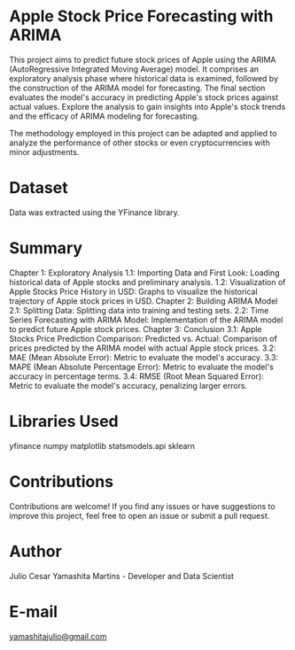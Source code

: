 # Apple Stock Price Forecasting with ARIMA
This project aims to predict future stock prices of Apple using the ARIMA (AutoRegressive Integrated Moving Average) model. It comprises an exploratory analysis phase where historical data is examined, followed by the construction of the ARIMA model for forecasting. The final section evaluates the model's accuracy in predicting Apple's stock prices against actual values. Explore the analysis to gain insights into Apple's stock trends and the efficacy of ARIMA modeling for forecasting.

The methodology employed in this project can be adapted and applied to analyze the performance of other stocks or even cryptocurrencies with minor adjustments.

# Dataset
Data was extracted using the YFinance library.

# Summary
Chapter 1: Exploratory Analysis
1.1: Importing Data and First Look: Loading historical data of Apple stocks and preliminary analysis.
1.2: Visualization of Apple Stocks Price History in USD: Graphs to visualize the historical trajectory of Apple stock prices in USD.
Chapter 2: Building ARIMA Model
2.1: Splitting Data: Splitting data into training and testing sets.
2.2: Time Series Forecasting with ARIMA Model: Implementation of the ARIMA model to predict future Apple stock prices.
Chapter 3: Conclusion
3.1: Apple Stocks Price Prediction Comparison: Predicted vs. Actual: Comparison of prices predicted by the ARIMA model with actual Apple stock prices.
3.2: MAE (Mean Absolute Error): Metric to evaluate the model's accuracy.
3.3: MAPE (Mean Absolute Percentage Error): Metric to evaluate the model's accuracy in percentage terms.
3.4: RMSE (Root Mean Squared Error): Metric to evaluate the model's accuracy, penalizing larger errors.

# Libraries Used
yfinance
numpy
matplotlib
statsmodels.api
sklearn

# Contributions
Contributions are welcome! If you find any issues or have suggestions to improve this project, feel free to open an issue or submit a pull request.

# Author
Julio Cesar Yamashita Martins - Developer and Data Scientist

# E-mail
yamashitajulio@gmail.com
